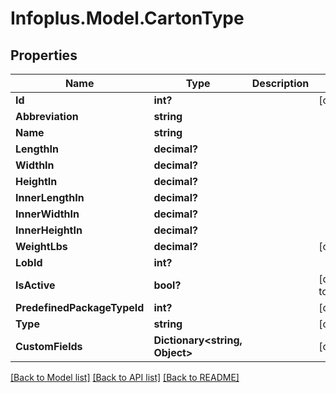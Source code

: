 # Infoplus.Model.CartonType
## Properties

Name | Type | Description | Notes
------------ | ------------- | ------------- | -------------
**Id** | **int?** |  | [optional] 
**Abbreviation** | **string** |  | 
**Name** | **string** |  | 
**LengthIn** | **decimal?** |  | 
**WidthIn** | **decimal?** |  | 
**HeightIn** | **decimal?** |  | 
**InnerLengthIn** | **decimal?** |  | 
**InnerWidthIn** | **decimal?** |  | 
**InnerHeightIn** | **decimal?** |  | 
**WeightLbs** | **decimal?** |  | [optional] 
**LobId** | **int?** |  | 
**IsActive** | **bool?** |  | [default to false]
**PredefinedPackageTypeId** | **int?** |  | [optional] 
**Type** | **string** |  | [optional] 
**CustomFields** | **Dictionary&lt;string, Object&gt;** |  | [optional] 

[[Back to Model list]](../README.md#documentation-for-models) [[Back to API list]](../README.md#documentation-for-api-endpoints) [[Back to README]](../README.md)

